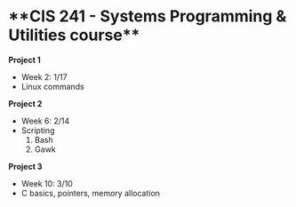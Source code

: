 <h1>**CIS 241 - Systems Programming &amp; Utilities course**</h1>

**Project 1**
  - Week 2: 1/17
  - Linux commands

**Project 2**
  - Week 6: 2/14
  - Scripting
    1. Bash
    2. Gawk

**Project 3**
  - Week 10: 3/10
  - C basics, pointers, memory allocation
